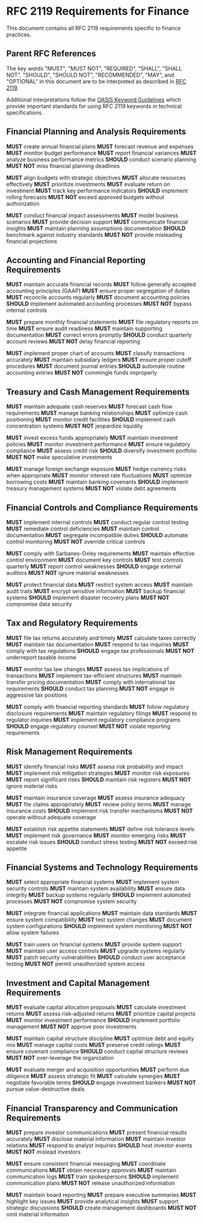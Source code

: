 # RFC 2119 Requirements for Finance

This document contains all RFC 2119 requirements specific to finance practices.

## Parent RFC References

The key words "MUST", "MUST NOT", "REQUIRED", "SHALL", "SHALL NOT", "SHOULD", "SHOULD NOT", "RECOMMENDED", "MAY", and "OPTIONAL" in this document are to be interpreted as described in [RFC 2119](https://tools.ietf.org/html/rfc2119).

Additional interpretations follow the [OASIS Keyword Guidelines](https://www.oasis-open.org/policies-guidelines/keyword-guidelines/) which provide important standards for using RFC 2119 keywords in technical specifications.

## Financial Planning and Analysis Requirements

**MUST** create annual financial plans
**MUST** forecast revenue and expenses
**MUST** monitor budget performance
**MUST** report financial variances
**MUST** analyze business performance metrics
**SHOULD** conduct scenario planning
**MUST NOT** miss financial planning deadlines

**MUST** align budgets with strategic objectives
**MUST** allocate resources effectively
**MUST** prioritize investments
**MUST** evaluate return on investment
**MUST** track key performance indicators
**SHOULD** implement rolling forecasts
**MUST NOT** exceed approved budgets without authorization

**MUST** conduct financial impact assessments
**MUST** model business scenarios
**MUST** provide decision support
**MUST** communicate financial insights
**MUST** maintain planning assumptions documentation
**SHOULD** benchmark against industry standards
**MUST NOT** provide misleading financial projections

## Accounting and Financial Reporting Requirements

**MUST** maintain accurate financial records
**MUST** follow generally accepted accounting principles (GAAP)
**MUST** ensure proper segregation of duties
**MUST** reconcile accounts regularly
**MUST** document accounting policies
**SHOULD** implement automated accounting processes
**MUST NOT** bypass internal controls

**MUST** prepare monthly financial statements
**MUST** file regulatory reports on time
**MUST** ensure audit readiness
**MUST** maintain supporting documentation
**MUST** correct errors promptly
**SHOULD** conduct quarterly account reviews
**MUST NOT** delay financial reporting

**MUST** implement proper chart of accounts
**MUST** classify transactions accurately
**MUST** maintain subsidiary ledgers
**MUST** ensure proper cutoff procedures
**MUST** document journal entries
**SHOULD** automate routine accounting entries
**MUST NOT** commingle funds improperly

## Treasury and Cash Management Requirements

**MUST** maintain adequate cash reserves
**MUST** forecast cash flow requirements
**MUST** manage banking relationships
**MUST** optimize cash positioning
**MUST** monitor credit facilities
**SHOULD** implement cash concentration systems
**MUST NOT** jeopardize liquidity

**MUST** invest excess funds appropriately
**MUST** maintain investment policies
**MUST** monitor investment performance
**MUST** ensure regulatory compliance
**MUST** assess credit risk
**SHOULD** diversify investment portfolio
**MUST NOT** make speculative investments

**MUST** manage foreign exchange exposure
**MUST** hedge currency risks when appropriate
**MUST** monitor interest rate fluctuations
**MUST** optimize borrowing costs
**MUST** maintain banking covenants
**SHOULD** implement treasury management systems
**MUST NOT** violate debt agreements

## Financial Controls and Compliance Requirements

**MUST** implement internal controls
**MUST** conduct regular control testing
**MUST** remediate control deficiencies
**MUST** maintain control documentation
**MUST** segregate incompatible duties
**SHOULD** automate control monitoring
**MUST NOT** override critical controls

**MUST** comply with Sarbanes-Oxley requirements
**MUST** maintain effective control environment
**MUST** document key controls
**MUST** test controls quarterly
**MUST** report control weaknesses
**SHOULD** engage external auditors
**MUST NOT** ignore material weaknesses

**MUST** protect financial data
**MUST** restrict system access
**MUST** maintain audit trails
**MUST** encrypt sensitive information
**MUST** backup financial systems
**SHOULD** implement disaster recovery plans
**MUST NOT** compromise data security

## Tax and Regulatory Requirements

**MUST** file tax returns accurately and timely
**MUST** calculate taxes correctly
**MUST** maintain tax documentation
**MUST** respond to tax inquiries
**MUST** comply with tax regulations
**SHOULD** engage tax professionals
**MUST NOT** underreport taxable income

**MUST** monitor tax law changes
**MUST** assess tax implications of transactions
**MUST** implement tax-efficient structures
**MUST** maintain transfer pricing documentation
**MUST** comply with international tax requirements
**SHOULD** conduct tax planning
**MUST NOT** engage in aggressive tax positions

**MUST** comply with financial reporting standards
**MUST** follow regulatory disclosure requirements
**MUST** maintain regulatory filings
**MUST** respond to regulator inquiries
**MUST** implement regulatory compliance programs
**SHOULD** engage regulatory counsel
**MUST NOT** violate reporting requirements

## Risk Management Requirements

**MUST** identify financial risks
**MUST** assess risk probability and impact
**MUST** implement risk mitigation strategies
**MUST** monitor risk exposures
**MUST** report significant risks
**SHOULD** maintain risk registers
**MUST NOT** ignore material risks

**MUST** maintain insurance coverage
**MUST** assess insurance adequacy
**MUST** file claims appropriately
**MUST** review policy terms
**MUST** manage insurance costs
**SHOULD** implement risk transfer mechanisms
**MUST NOT** operate without adequate coverage

**MUST** establish risk appetite statements
**MUST** define risk tolerance levels
**MUST** implement risk governance
**MUST** monitor emerging risks
**MUST** escalate risk issues
**SHOULD** conduct stress testing
**MUST NOT** exceed risk appetite

## Financial Systems and Technology Requirements

**MUST** select appropriate financial systems
**MUST** implement system security controls
**MUST** maintain system availability
**MUST** ensure data integrity
**MUST** backup systems regularly
**SHOULD** implement automated processes
**MUST NOT** compromise system security

**MUST** integrate financial applications
**MUST** maintain data standards
**MUST** ensure system compatibility
**MUST** test system changes
**MUST** document system configurations
**SHOULD** implement system monitoring
**MUST NOT** allow system failures

**MUST** train users on financial systems
**MUST** provide system support
**MUST** maintain user access controls
**MUST** upgrade systems regularly
**MUST** patch security vulnerabilities
**SHOULD** conduct user acceptance testing
**MUST NOT** permit unauthorized system access

## Investment and Capital Management Requirements

**MUST** evaluate capital allocation proposals
**MUST** calculate investment returns
**MUST** assess risk-adjusted returns
**MUST** prioritize capital projects
**MUST** monitor investment performance
**SHOULD** implement portfolio management
**MUST NOT** approve poor investments

**MUST** maintain capital structure discipline
**MUST** optimize debt and equity mix
**MUST** manage capital costs
**MUST** preserve credit ratings
**MUST** ensure covenant compliance
**SHOULD** conduct capital structure reviews
**MUST NOT** over-leverage the organization

**MUST** evaluate merger and acquisition opportunities
**MUST** perform due diligence
**MUST** assess strategic fit
**MUST** calculate synergies
**MUST** negotiate favorable terms
**SHOULD** engage investment bankers
**MUST NOT** pursue value-destructive deals

## Financial Transparency and Communication Requirements

**MUST** prepare investor communications
**MUST** present financial results accurately
**MUST** disclose material information
**MUST** maintain investor relations
**MUST** respond to analyst inquiries
**SHOULD** host investor events
**MUST NOT** mislead investors

**MUST** ensure consistent financial messaging
**MUST** coordinate communications
**MUST** obtain necessary approvals
**MUST** maintain communication logs
**MUST** train spokespersons
**SHOULD** implement communication plans
**MUST NOT** release unauthorized information

**MUST** maintain board reporting
**MUST** prepare executive summaries
**MUST** highlight key issues
**MUST** provide analytical insights
**MUST** support strategic discussions
**SHOULD** create management dashboards
**MUST NOT** omit material information
